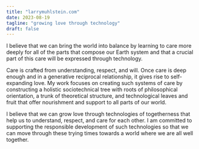 ```yaml
---
title: "larrymuhlstein.com"
date: 2023-08-19
tagline: "growing love through technology"
draft: false
---
```


I believe that we can bring the world into balance by learning to care more deeply for all of the parts that compose our Earth system and that a crucial part of this care will be expressed through technology. 

Care is crafted from understanding, respect, and will. Once care is deep enough and in a generative reciprocal relationship, it gives rise to self-expanding love. My work focuses on creating such systems of care by constructing a holistic sociotechnical tree with roots of philosophical orientation, a trunk of theoretical structure, and technological leaves and fruit that offer nourishment and support to all parts of our world.

I believe that we can grow love through technologies of togetherness that help us to understand, respect, and care for each other. I am committed to supporting the responsible development of such technologies so that we can move through these trying times towards a world where we are all well together.
